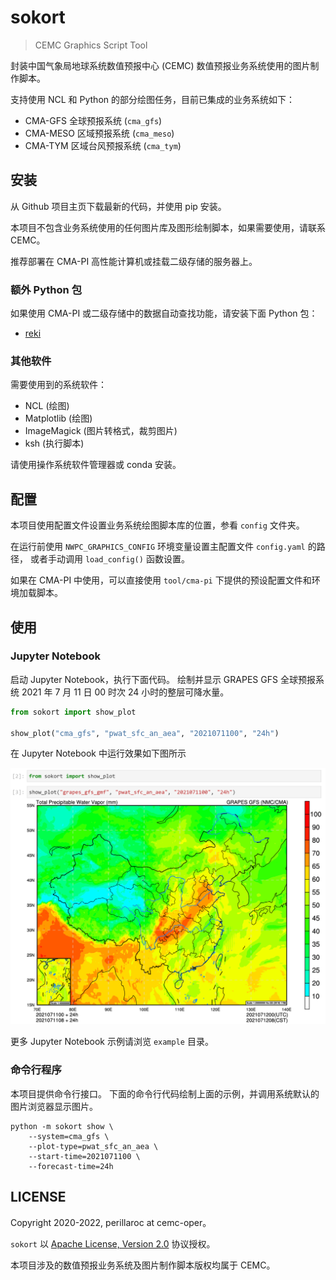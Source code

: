 # sokort

> CEMC Graphics Script Tool

封装中国气象局地球系统数值预报中心 (CEMC) 数值预报业务系统使用的图片制作脚本。

支持使用 NCL 和 Python 的部分绘图任务，目前已集成的业务系统如下：

- CMA-GFS 全球预报系统 (`cma_gfs`)
- CMA-MESO 区域预报系统 (`cma_meso`)
- CMA-TYM 区域台风预报系统 (`cma_tym`)

## 安装

从 Github 项目主页下载最新的代码，并使用 pip 安装。

本项目不包含业务系统使用的任何图片库及图形绘制脚本，如果需要使用，请联系 CEMC。

推荐部署在 CMA-PI 高性能计算机或挂载二级存储的服务器上。

### 额外 Python 包

如果使用 CMA-PI 或二级存储中的数据自动查找功能，请安装下面 Python 包：

- [reki](https://github.com/nwpc-oper/reki)

### 其他软件

需要使用到的系统软件：

- NCL (绘图)
- Matplotlib (绘图)
- ImageMagick (图片转格式，裁剪图片)
- ksh (执行脚本)

请使用操作系统软件管理器或 conda 安装。

## 配置

本项目使用配置文件设置业务系统绘图脚本库的位置，参看 `config` 文件夹。

在运行前使用 `NWPC_GRAPHICS_CONFIG` 环境变量设置主配置文件 `config.yaml` 的路径，
或者手动调用 `load_config()` 函数设置。

如果在 CMA-PI 中使用，可以直接使用 `tool/cma-pi` 下提供的预设配置文件和环境加载脚本。

## 使用

### Jupyter Notebook

启动 Jupyter Notebook，执行下面代码。
绘制并显示 GRAPES GFS 全球预报系统 2021 年 7 月 11 日 00 时次 24 小时的整层可降水量。

```python
from sokort import show_plot

show_plot("cma_gfs", "pwat_sfc_an_aea", "2021071100", "24h")
```

在 Jupyter Notebook 中运行效果如下图所示

![](./doc/nwpc-graphics-grapes-gfs-pwat-sfc-an-aea.png)

更多 Jupyter Notebook 示例请浏览 `example` 目录。

### 命令行程序

本项目提供命令行接口。
下面的命令行代码绘制上面的示例，并调用系统默认的图片浏览器显示图片。

```shell
python -m sokort show \
    --system=cma_gfs \
    --plot-type=pwat_sfc_an_aea \
    --start-time=2021071100 \
    --forecast-time=24h
```

## LICENSE

Copyright 2020-2022, perillaroc at cemc-oper。

`sokort` 以 [Apache License, Version 2.0](./LICENSE) 协议授权。

本项目涉及的数值预报业务系统及图片制作脚本版权均属于 CEMC。